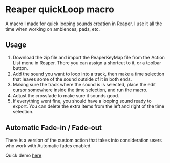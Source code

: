 # Reaper quickLoop macro

A macro I made for quick looping sounds creation in Reaper. I use it all the time when working on ambiences, pads, etc.

## Usage

1. Download the zip file and import the ReaperKeyMap file from the Action List menu in Reaper. There you can assign a shortcut to it, or a toolbar button.
2. Add the sound you want to loop into a track, then make a time selection that leaves some of the sound outside of it in both ends.
3. Making sure the track where the sound is is selected, place the edit cursor somewhere inside the time selection, and run the macro.
4. Adjust the crossfade to make sure it sounds good.
5. If everything went fine, you should have a looping sound ready to export. You can delete the extra items from the left and right of the time selection.

## Automatic Fade-in / Fade-out

There is a version of the custom action that takes into consideration users who work with Automatic fades enabled.


Quick demo [here](http://www.carlosyusim.com/blog/2016/1/5/reaper-quickloop-macro)
